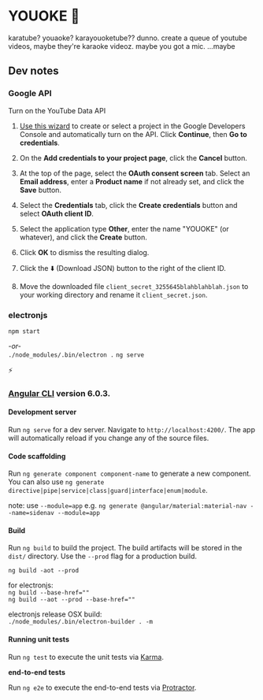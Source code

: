 # YOUOKE :microphone:

karatube? youaoke? karayouoketube?? dunno. create a queue of youtube videos, maybe they're karaoke videoz. maybe you got a mic. ...maybe

## Dev notes

### Google API

Turn on the YouTube Data API

1. [Use this wizard](https://console.developers.google.com/start/api?id=youtube) to create or select a project in the Google Developers Console and automatically turn on the API. Click __Continue__, then __Go to credentials__.

2. On the __Add credentials to your project page__, click the __Cancel__ button.

3. At the top of the page, select the __OAuth consent screen__ tab. Select an __Email address__, enter a __Product name__ if not already set, and click the __Save__ button.

4. Select the __Credentials__ tab, click the __Create credentials__ button and select __OAuth client ID__.

5. Select the application type __Other__, enter the name "YOUOKE" (or whatever), and click the __Create__ button.

6. Click __OK__ to dismiss the resulting dialog.

7. Click the :arrow_down: (Download JSON) button to the right of the client ID.

8. Move the downloaded file `client_secret_3255645blahblahblah.json` to your working directory and rename it `client_secret.json`.

### electronjs

`npm start`

_-or-_  
`./node_modules/.bin/electron .`
`ng serve`

:zap:

### [Angular CLI](https://github.com/angular/angular-cli) version 6.0.3.

#### Development server

Run `ng serve` for a dev server. Navigate to `http://localhost:4200/`. The app will automatically reload if you change any of the source files.

#### Code scaffolding

Run `ng generate component component-name` to generate a new component. You can also use `ng generate directive|pipe|service|class|guard|interface|enum|module`.

note: use `--module=app` e.g. `ng generate @angular/material:material-nav --name=sidenav --module=app`  

#### Build

Run `ng build` to build the project. The build artifacts will be stored in the `dist/` directory. Use the `--prod` flag for a production build.

`ng build -aot --prod`

for electronjs:  
`ng build --base-href=""`  
`ng build --aot --prod --base-href=""`

electronjs release OSX build:  
`./node_modules/.bin/electron-builder . -m`

#### Running unit tests

Run `ng test` to execute the unit tests via [Karma](https://karma-runner.github.io).

__end-to-end tests__

Run `ng e2e` to execute the end-to-end tests via [Protractor](http://www.protractortest.org/).
